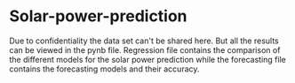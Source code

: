 # Solar-power-prediction
Due to confidentiality the data set can't be shared here.
But all the results can be viewed in the pynb file.
Regression file contains the comparison of the different models for the solar power prediction while the forecasting file contains the forecasting models and their accuracy.
